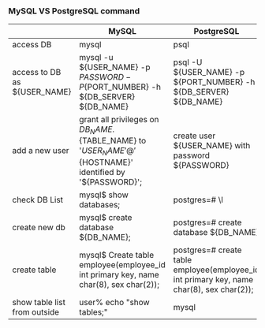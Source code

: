 ### MySQL VS PostgreSQL command
|   |MySQL   | PostgreSQL |
| ------------ | ------------ | ------------ |
| access DB  | mysql  | psql  |
|access to DB as ${USER_NAME} |mysql -u ${USER_NAME} -p ${PASSWORD} -P${PORT_NUMBER} -h ${DB_SERVER} ${DB_NAME} |psql -U ${USER_NAME} -p ${PORT_NUMBER} -h ${DB_SERVER} ${DB_NAME} |
| add a new user  | grant all privileges on ${DB_NAME}.${TABLE_NAME} to '${USER_NAME}'@'${HOSTNAME}' identified by '${PASSWORD}';  |  create user ${USER_NAME}  with password ${PASSWORD} |
| check DB List  | mysql$ show databases;   | postgres=# \l   |
|create new db   | mysql$ create database ${DB_NAME};   | postgres=# create database ${DB_NAME} |
| create table  |mysql$ Create table employee(employee_id int primary key, name char(8), sex char(2));    | postgres=# create table employee(employee_id int primary key, name char(8), sex char(2));   |
|show table list from outside  |user% echo "show tables;" | mysql   | user% echo "\d" | psql ${DB_NAME} |